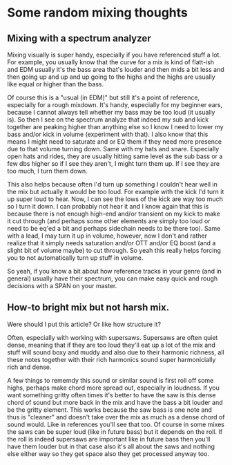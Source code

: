 # Some random mixing thoughts
## Mixing with a spectrum analyzer
Mixing visually is super handy, especially if you have referenced stuff a lot. For example, you usually know that the curve for a mix is kind of flatt-ish and EDM usually it's the bass area that's louder and then mids a bit less and then going up and up and up going to the highs and the highs are usually like equal or higher than the bass.

Of course this is a "usual (in EDM)" but still it's a point of reference, especially for a rough mixdown. It's handy, especially for my beginner ears, because I cannot always tell whether my bass may be too loud (it usually is). So then I see on the spectrum analyze that indeed my sub and kick together are peaking higher than anything else so I know I need to lower my bass and/or kick in volume (experiment with that). I also know that this means I might need to saturate and or EQ them if they need more presence due to that volume turning down. Same with my hats and snare. Especially open hats and rides, they are usually hitting same level as the sub bass or a few dbs higher so if I see they aren't, I might turn them up. If I see they are too much, I turn them down.

This also helps because often I'd turn up something I couldn't hear well in the mix but actually it would be too loud. For example with the kick I'd turn it up super loud to hear. Now, I can see the lows of the kick are way too much so I turn it down. I can probably not hear it and I know again that this is because there is not enough high-end and/or transient on my kick to make it cut through (and perhaps some other elements are simply too loud or need to be eq'ed a bit and perhaps sidechain needs to be there too). Same with a lead, I may turn it up in volume, however, now I don't and rather realize that it simply needs saturation and/or OTT and/or EQ boost (and a slight bit of volume maybe) to cut through. So yeah this really helps forcing you to not automatically turn up stuff in volume.

So yeah, if you know a bit about how reference tracks in your genre (and in general) usually have their spectrum, you can make easy quick and rough decisions with a SPAN on your master.

## How-to bright mix but not harsh mix.



Were should I put this article? Or like how structure it?

Often, especially with working with supersaws. Supersaws are often quiet dense, meaning that if they are too loud they'll eat up a lot of the mix and stuff will sound boxy and muddy and also due to their harmonic richness, all these notes together with their rich harmonics sound super harmonicially rich and dense.

A few things to rememdy this sound or similar sound is first roll off some highs, perhaps make chord more spread out, especially in loudness. If you want something gritty often times it's better to have the saw is this dense chord of sound but more back in the mix and have the bass a bit louder and be the gritty element. This works because the saw bass is one note and thus is "cleaner" and doesn't take over the mix as much as a dense chord of sound would. Like in references you'll see that too. Of course in some mixes the saws can be super loud (like in future bass) but it depends on the roll. If the roll is indeed supersaws are important like in future bass then you'll have them louder but in that case also it's all about the saws and nothing else either way so they get space also they get processed anyway too.

